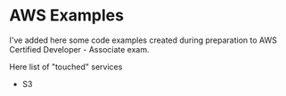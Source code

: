 # AWS Examples

I've added here some code examples created during preparation to AWS Certified Developer - Associate exam.

Here list of "touched" services

- S3
